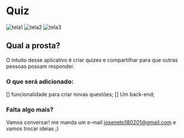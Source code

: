 # Quiz

![tela1](https://user-images.githubusercontent.com/59847667/97915879-f3273200-1d30-11eb-9137-4b65809c19c9.PNG)
![tela2](https://user-images.githubusercontent.com/59847667/97915882-f4f0f580-1d30-11eb-82c3-59ec73e283d4.PNG)
![tela3](https://user-images.githubusercontent.com/59847667/97915885-f6222280-1d30-11eb-80d8-638ea56935e4.PNG)

## Qual a prosta?

O intuito desse aplicativo é criar quizes e compartilhar para que outras pessoas possam responder. 

### O que será adicionado: 

[] funcionalidade para criar novas questões;
[] Um back-end;

### Falta algo mais?

Vamos conversar! me manda um e-mail joseneto180201@gmail.com e vamos trocar ideias ;) 




